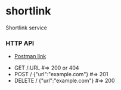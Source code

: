 # shortlink

Shortlink service

### HTTP API

+ [Postman link](./docs/shortlink.postman_collection.json)

- GET /:URL #=> 200 or 404
- POST / {"url":"example.com"} #=> 201
- DELETE / {"url":"example.com"} #=> 200